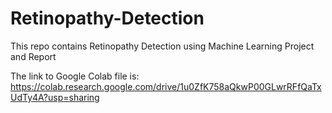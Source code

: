 # Retinopathy-Detection

This repo contains Retinopathy Detection using Machine Learning Project and Report

The link to Google Colab file is: https://colab.research.google.com/drive/1u0ZfK758aQkwP00GLwrRFfQaTxUdTy4A?usp=sharing
